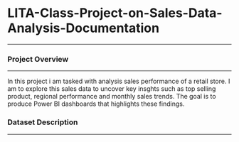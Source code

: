 # LITA-Class-Project-on-Sales-Data-Analysis-Documentation
---
### Project Overview
---
In this project i am tasked with analysis sales performance of a retail store. I am to explore this sales
data to uncover key insghts such as top selling product, regional performance and monthly sales trends. The goal 
is to produce Power BI dashboards that highlights these findings.

### Dataset Description
---
